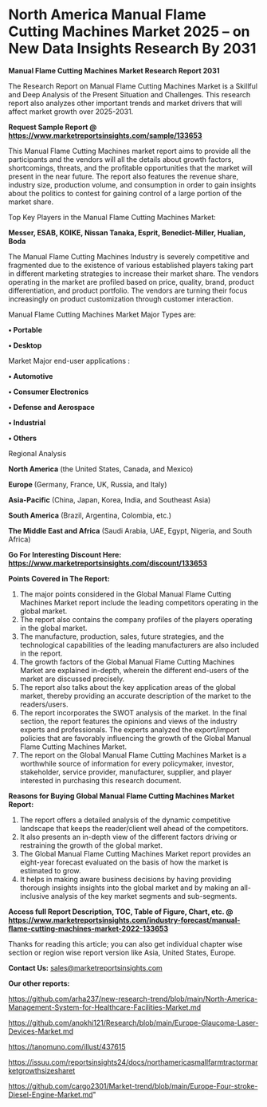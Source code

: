 # North America Manual Flame Cutting Machines Market 2025 – on New Data Insights Research By 2031

<strong>Manual Flame Cutting Machines Market Research Report 2031</strong>

The Research Report on Manual Flame Cutting Machines Market is a Skillful and Deep Analysis of the Present Situation and Challenges. This research report also analyzes other important trends and market drivers that will affect market growth over 2025-2031.

<strong>Request Sample Report @ <a href=https://www.marketreportsinsights.com/sample/133653>https://www.marketreportsinsights.com/sample/133653</a></strong>

This Manual Flame Cutting Machines market report aims to provide all the participants and the vendors will all the details about growth factors, shortcomings, threats, and the profitable opportunities that the market will present in the near future. The report also features the revenue share, industry size, production volume, and consumption in order to gain insights about the politics to contest for gaining control of a large portion of the market share.

Top Key Players in the Manual Flame Cutting Machines Market:

<strong>Messer, ESAB, KOIKE, Nissan Tanaka, Esprit, Benedict-Miller, Hualian, Boda</strong>

The Manual Flame Cutting Machines Industry is severely competitive and fragmented due to the existence of various established players taking part in different marketing strategies to increase their market share. The vendors operating in the market are profiled based on price, quality, brand, product differentiation, and product portfolio. The vendors are turning their focus increasingly on product customization through customer interaction.

Manual Flame Cutting Machines Market Major Types are:

<strong>• Portable

• Desktop</strong>

Market Major end-user applications :

<strong>• Automotive

• Consumer Electronics

• Defense and Aerospace

• Industrial

• Others</strong>

Regional Analysis

</u><strong><b>North America</b></strong> (the United States, Canada, and Mexico)

<strong><b>Europe </b></strong>(Germany, France, UK, Russia, and Italy)

<strong><b>Asia-Pacific</b></strong> (China, Japan, Korea, India, and Southeast Asia)

<strong><b>South America</b></strong> (Brazil, Argentina, Colombia, etc.)

<strong><b>The Middle East and Africa</b></strong> (Saudi Arabia, UAE, Egypt, Nigeria, and South Africa)

<strong>Go For Interesting Discount Here: <a href=https://www.marketreportsinsights.com/discount/133653>https://www.marketreportsinsights.com/discount/133653</a></strong>

<strong>Points Covered in The Report:</strong>
<ol>
  <li>The major points considered in the Global Manual Flame Cutting Machines Market report include the leading competitors operating in the global market.</li>
  <li>The report also contains the company profiles of the players operating in the global market.</li>
  <li>The manufacture, production, sales, future strategies, and the technological capabilities of the leading manufacturers are also included in the report.</li>
  <li>The growth factors of the Global Manual Flame Cutting Machines Market are explained in-depth, wherein the different end-users of the market are discussed precisely.</li>
  <li>The report also talks about the key application areas of the global market, thereby providing an accurate description of the market to the readers/users.</li>
  <li>The report incorporates the SWOT analysis of the market. In the final section, the report features the opinions and views of the industry experts and professionals. The experts analyzed the export/import policies that are favorably influencing the growth of the Global Manual Flame Cutting Machines Market.</li>
  <li>The report on the Global Manual Flame Cutting Machines Market is a worthwhile source of information for every policymaker, investor, stakeholder, service provider, manufacturer, supplier, and player interested in purchasing this research document.</li>
</ol>
<strong>Reasons for Buying Global Manual Flame Cutting Machines Market Report:</strong>

<ol>
  <li>The report offers a detailed analysis of the dynamic competitive landscape that keeps the reader/client well ahead of the competitors.</li>
  <li>It also presents an in-depth view of the different factors driving or restraining the growth of the global market.</li>
  <li>The Global Manual Flame Cutting Machines Market report provides an eight-year forecast evaluated on the basis of how the market is estimated to grow.</li>
  <li>It helps in making aware business decisions by having providing thorough insights insights into the global market and by making an all-inclusive analysis of the key market segments and sub-segments.</li>
</ol>
<strong>Access full Report Description, TOC, Table of Figure, Chart, etc. @ <a href=https://www.marketreportsinsights.com/industry-forecast/manual-flame-cutting-machines-market-2022-133653>https://www.marketreportsinsights.com/industry-forecast/manual-flame-cutting-machines-market-2022-133653</a></strong>


Thanks for reading this article; you can also get individual chapter wise section or region wise report version like Asia, United States, Europe.

<strong>Contact Us:</strong>
sales@marketreportsinsights.com

<strong>Our other reports:</strong>

<a href=https://github.com/arha237/new-research-trend/blob/main/North-America-Management-System-for-Healthcare-Facilities-Market.md>https://github.com/arha237/new-research-trend/blob/main/North-America-Management-System-for-Healthcare-Facilities-Market.md</a>

<a href=https://github.com/anokhi121/Research/blob/main/Europe-Glaucoma-Laser-Devices-Market.md>https://github.com/anokhi121/Research/blob/main/Europe-Glaucoma-Laser-Devices-Market.md</a>

<a href=https://tanomuno.com/illust/437615>https://tanomuno.com/illust/437615</a>

<a href=https://issuu.com/reportsinsights24/docs/northamericasmallfarmtractormarketgrowthsizesharet>https://issuu.com/reportsinsights24/docs/northamericasmallfarmtractormarketgrowthsizesharet</a>

<a href=https://github.com/cargo2301/Market-trend/blob/main/Europe-Four-stroke-Diesel-Engine-Market.md>https://github.com/cargo2301/Market-trend/blob/main/Europe-Four-stroke-Diesel-Engine-Market.md</a>"
